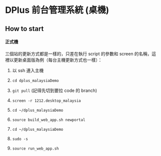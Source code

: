 # DPlus 前台管理系統 (桌機)

## How to start

#### 正式機

三個站的更新方式都是一樣的，只差在執行 script 的參數和 screen 的名稱，這裡以更新桌面版為例（每台主機更新方式也一樣）：

1. 以 ssh 連入主機
2. `cd dplus_malaysiaDemo`
3. `git pull` (記得先切到要拉 code 的 branch)
4. `screen -r 1212.desktop_malaysia`
5. `cd ~/dplus_malaysiaDemo`
6. `source build_web_app.sh newportal`

7. `cd ~/dplus_malaysiaDemo`
8. `sudo -s`
9. `source run_web_app.sh`

